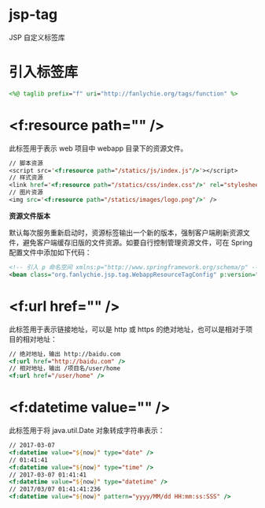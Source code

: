 # jsp-tag

JSP 自定义标签库

# 引入标签库

```jsp
<%@ taglib prefix="f" uri="http://fanlychie.org/tags/function" %>
```

# <f:resource path="" />

此标签用于表示 web 项目中 webapp 目录下的资源文件。

```jsp
// 脚本资源
<script src='<f:resource path="/statics/js/index.js"/>'></script>
// 样式资源
<link href='<f:resource path="/statics/css/index.css"/>' rel="stylesheet" type="text/css">
// 图片资源
<img src='<f:resource path="/statics/images/logo.png"/>' />
```

**资源文件版本**

默认每次服务重新启动时，资源标签输出一个新的版本，强制客户端刷新资源文件，避免客户端缓存旧版的文件资源。如要自行控制管理资源文件，可在 Spring 配置文件中添加如下代码：

```xml
<!-- 引入 p 命名空间 xmlns:p="http://www.springframework.org/schema/p" -->
<bean class="org.fanlychie.jsp.tag.WebappResourceTagConfig" p:version="1.0"/>
```

# <f:url href="" />

此标签用于表示链接地址，可以是 http 或 https 的绝对地址，也可以是相对于项目的相对地址：

```jsp
// 绝对地址，输出 http://baidu.com
<f:url href="http://baidu.com" />
// 相对地址，输出 /项目名/user/home
<f:url href="/user/home" />
```

# <f:datetime value="" />

此标签用于将 java.util.Date 对象转成字符串表示：

```jsp
// 2017-03-07
<f:datetime value="${now}" type="date" />
// 01:41:41
<f:datetime value="${now}" type="time" />
// 2017-03-07 01:41:41
<f:datetime value="${now}" type="datetime" />
// 2017/03/07 01:41:41:236
<f:datetime value="${now}" pattern="yyyy/MM/dd HH:mm:ss:SSS" />
```